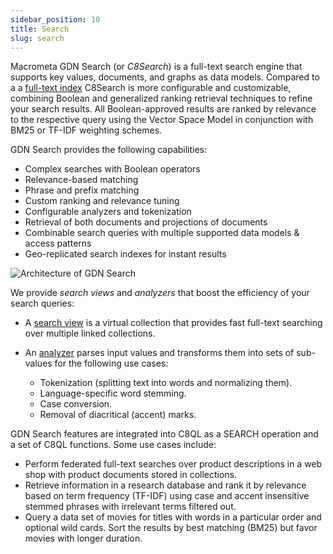 ```yaml
---
sidebar_position: 10
title: Search
slug: search
---
```


Macrometa GDN Search (or _C8Search_) is a full-text search engine that supports key values, documents, and graphs as data models. Compared to a a [full-text index](../collections/indexing/working-with-indexes#fulltext-indexes) C8Search is more configurable and customizable, combining Boolean and generalized ranking retrieval techniques to refine your search results. All Boolean-approved results are ranked by relevance to the respective query using the Vector Space Model in conjunction with BM25 or TF-IDF weighting schemes.

GDN Search provides the following capabilities:

- Complex searches with Boolean operators
- Relevance-based matching
- Phrase and prefix matching
- Custom ranking and relevance tuning
- Configurable analyzers and tokenization
- Retrieval of both documents and projections of documents
- Combinable search queries with multiple supported data models & access patterns
- Geo-replicated search indexes for instant results

![Architecture of GDN Search](/img/search/architecture.jpg)

We provide _search views_ and _analyzers_ that boost the efficiency of your search queries:

- A [search view](../../docs/search/views) is a virtual collection that provides fast full-text searching over multiple linked collections.
- An [analyzer](../../docs/search/analyzers) parses input values and transforms them into sets of sub-values for the following use cases:

  - Tokenization (splitting text into words and normalizing them).
  - Language-specific word stemming.
  - Case conversion.
  - Removal of diacritical (accent) marks.

GDN Search features are integrated into C8QL as a SEARCH operation and a set of C8QL functions. Some use cases include:

- Perform federated full-text searches over product descriptions in a web shop with product documents stored in collections.
- Retrieve information in a research database and rank it by relevance based on term frequency (TF-IDF) using case and accent insensitive stemmed phrases with irrelevant terms filtered out.
- Query a data set of movies for titles with words in a particular order and optional wild cards. Sort the results by best matching (BM25) but favor movies with longer duration.
